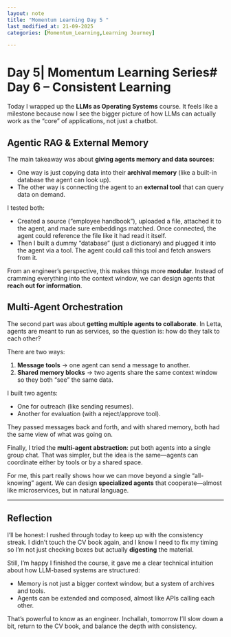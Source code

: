 ```yaml
---
layout: note
title: "Momentum Learning Day 5 "
last_modified_at: 21-09-2025 
categories: [Momentum_Learning,Learning Journey]

---
```

 # Day 5| Momentum Learning Series# Day 6 – Consistent Learning

Today I wrapped up the **LLMs as Operating Systems** course. It feels like a milestone because now I see the bigger picture of how LLMs can actually work as the “core” of applications, not just a chatbot.


## Agentic RAG & External Memory

The main takeaway was about **giving agents memory and data sources**:

* One way is just copying data into their **archival memory** (like a built-in database the agent can look up).
* The other way is connecting the agent to an **external tool** that can query data on demand.

I tested both:

* Created a source (“employee handbook”), uploaded a file, attached it to the agent, and made sure embeddings matched. Once connected, the agent could reference the file like it had read it itself.
* Then I built a dummy “database” (just a dictionary) and plugged it into the agent via a tool. The agent could call this tool and fetch answers from it.

From an engineer’s perspective, this makes things more **modular**. Instead of cramming everything into the context window, we can design agents that **reach out for information**.


## Multi-Agent Orchestration

The second part was about **getting multiple agents to collaborate**. 
In Letta, agents are meant to run as services, so the question is: how do they talk to each other?

There are two ways:

1. **Message tools** → one agent can send a message to another.
2. **Shared memory blocks** → two agents share the same context window so they both “see” the same data.

I built two agents:

* One for outreach (like sending resumes).
* Another for evaluation (with a reject/approve tool).

They passed messages back and forth, and with shared memory, both had the same view of what was going on.

Finally, I tried the **multi-agent abstraction**: put both agents into a single group chat. That was simpler, but the idea is the same—agents can coordinate either by tools or by a shared space.

For me, this part really shows how we can move beyond a single “all-knowing” agent. 
We can design **specialized agents** that cooperate—almost like microservices, but in natural language.

---

## Reflection

I’ll be honest: I rushed through today to keep up with the consistency streak. I didn’t touch the CV book again,
and I know I need to fix my timing so I’m not just checking boxes but actually **digesting** the material.

Still, I’m happy I finished the course, it gave me a clear technical intuition about how LLM-based systems are structured:

* Memory is not just a bigger context window, but a system of archives and tools.
* Agents can be extended and composed, almost like APIs calling each other.

That’s powerful to know as an engineer. Inchallah, tomorrow I’ll slow down a bit, return to the CV book, and balance the depth with consistency.
